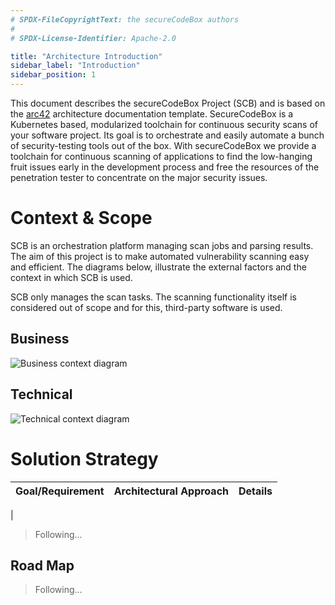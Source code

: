 ```yaml
---
# SPDX-FileCopyrightText: the secureCodeBox authors
#
# SPDX-License-Identifier: Apache-2.0

title: "Architecture Introduction"
sidebar_label: "Introduction"
sidebar_position: 1
---
```


This document describes the secureCodeBox Project (SCB) and is based on the [arc42](https://arc42.org/overview/) architecture documentation template. SecureCodeBox is a Kubernetes based, modularized toolchain for continuous security scans of your software project. Its goal is to orchestrate and easily automate a bunch of security-testing tools out of the box. With secureCodeBox we provide a toolchain for continuous scanning of applications to find the low-hanging fruit issues early in the development process and free the resources of the penetration tester to concentrate on the major security issues.

# Context & Scope

SCB is an orchestration platform managing scan jobs and parsing results. The aim of this project is to make automated vulnerability scanning easy and efficient. The diagrams below, illustrate the external factors and the context in which SCB is used.

SCB only manages the scan tasks. The scanning functionality itself is considered out of scope and for this, third-party software is used.

## Business

![Business context diagram](/img/architecture/BusinessContextDiagram.png)

## Technical

![Technical context diagram](/img/architecture/TechnicalContextDiagram.png)

# Solution Strategy

| **Goal/Requirement** | **Architectural Approach** | **Details** |
|----------------------|----------------------------|-------------|
|

> Following...

## Road Map

> Following...
